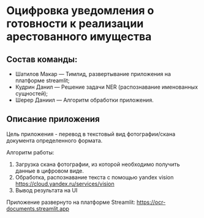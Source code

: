 # Оцифровка уведомления о готовности к реализации арестованного имущества
## Состав команды:

- Шатилов Макар — Тимлид, развертывание приложения на платформе streamlit;
- Кудрин Данил — Решение задачи NER (распознавание именованных сущностей);
- Шерер Даниил — Алгоритм обработки приложения.

## Описание приложения
Цель приложения - перевод  в текстовый вид фотографии/скана документа определенного формата.

Алгоритм работы:
1. Загрузка скана фотографии, из которой необходимо получить данные в цифровом виде. 
2. Обработка, распознавание текста с помощью yandex vision https://cloud.yandex.ru/services/vision  
3. Вывод результата на UI

Приложение развернуто на платформе Streamlit: https://ocr-documents.streamlit.app

